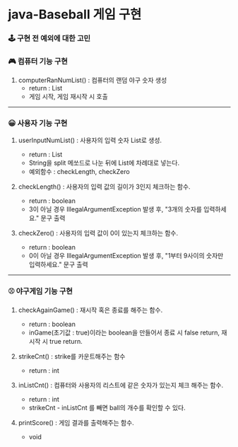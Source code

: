 # java-Baseball 게임 구현

### 🕹 구현 전 예외에 대한 고민 


### 🎮 컴퓨터 기능 구현
1. computerRanNumList() : 컴퓨터의 랜덤 야구 숫자 생성
   * return : List<Integer>
   * 게임 시작, 게임 재시작 시 호출 
----
### 😀 사용자 기능 구현
1. userInputNumList() : 사용자의 입력 숫자 List로 생성.
   * return : List<Integer>
   * String을 split 메쏘드로 나눈 뒤에 List에 차례대로 넣는다.
   * 예외함수  : checkLength, checkZero


2. checkLength() : 사용자의 입력 값의 길이가 3인지 체크하는 함수.
   * return : boolean
   * 3이 아닐 경우 IllegalArgumentException 발생 후, "3개의 숫자를 입력하세요." 문구 출력


3. checkZero() : 사용자의 입력 값이 0이 있는지 체크하는 함수.
   * return : boolean
   * 0이 아닐 경우 IllegalArgumentException 발생 후, "1부터 9사이의 숫자만 입력하세요." 문구 출력
---
### ⚾️ 야구게임 기능 구현
1. checkAgainGame() : 재시작 혹은 종료를 해주는 함수.
   * return : boolean
   * inGame(초기값 : true)이라는 boolean을 만들어서 종료 시 false return, 재시작 시 true return.
   

2. strikeCnt() : strike를 카운트해주는 함수
   * return : int


3. inListCnt() : 컴퓨터와 사용자의 리스트에 같은 숫자가 있는지 체크 해주는 함수.
   * return : int
   * strikeCnt - inListCnt 를 빼면 ball의 개수를 확인할 수 있다.

4. printScore() : 게임 결과를 출력해주는 함수.
   * void
 
